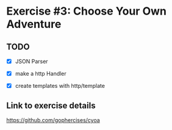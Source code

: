 # Exercise #3: Choose Your Own Adventure

## TODO
- [x] JSON Parser
- [x] make a http Handler
- [x] create templates with http/template


## Link to exercise details
https://github.com/gophercises/cyoa